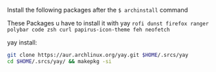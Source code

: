 Install the following packages after the `$ archinstall` command

These Packages u have to install it with yay
`rofi dunst firefox ranger polybar code zsh curl papirus-icon-theme feh neofetch`


yay install:
```bash
git clone https://aur.archlinux.org/yay.git $HOME/.srcs/yay
cd $HOME/.srcs/yay/ && makepkg -si
```